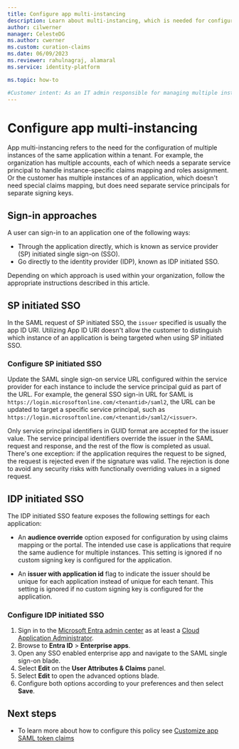 ```yaml
---
title: Configure app multi-instancing
description: Learn about multi-instancing, which is needed for configuring multiple instances of the same application within a tenant.
author: cilwerner
manager: CelesteDG
ms.author: cwerner
ms.custom: curation-claims
ms.date: 06/09/2023
ms.reviewer: rahulnagraj, alamaral
ms.service: identity-platform

ms.topic: how-to

#Customer intent: As an IT admin responsible for managing multiple instances of the same application within a tenant, I want to configure app multi-instancing, so that I can handle instance-specific claims mapping and roles assignment for each instance.
---
```


# Configure app multi-instancing

App multi-instancing refers to the need for the configuration of multiple instances of the same application within a tenant. For example, the organization has multiple accounts, each of which needs a separate service principal to handle instance-specific claims mapping and roles assignment. Or the customer has multiple instances of an application, which doesn't need special claims mapping, but does need separate service principals for separate signing keys.

## Sign-in approaches

A user can sign-in to an application one of the following ways:

- Through the application directly, which is known as service provider (SP) initiated single sign-on (SSO).
- Go directly to the identity provider (IDP), known as IDP initiated SSO. 

Depending on which approach is used within your organization, follow the appropriate instructions described in this article.

## SP initiated SSO

In the SAML request of SP initiated SSO, the `issuer` specified is usually the app ID URI. Utilizing App ID URI doesn't allow the customer to distinguish which instance of an application is being targeted when using SP initiated SSO.

### Configure SP initiated SSO

Update the SAML single sign-on service URL configured within the service provider for each instance to include the service principal guid as part of the URL. For example, the general SSO sign-in URL for SAML is `https://login.microsoftonline.com/<tenantid>/saml2`, the URL can be updated to target a specific service principal, such as `https://login.microsoftonline.com/<tenantid>/saml2/<issuer>`.

Only service principal identifiers in GUID format are accepted for the issuer value. The service principal identifiers override the issuer in the SAML request and response, and the rest of the flow is completed as usual. There's one exception: if the application requires the request to be signed, the request is rejected even if the signature was valid. The rejection is done to avoid any security risks with functionally overriding values in a signed request.

## IDP initiated SSO

The IDP initiated SSO feature exposes the following settings for each application:

- An **audience override** option exposed for configuration by using claims mapping or the portal. The intended use case is applications that require the same audience for multiple instances. This setting is ignored if no custom signing key is configured for the application.

- An **issuer with application id** flag to indicate the issuer should be unique for each application instead of unique for each tenant. This setting is ignored if no custom signing key is configured for the application.

### Configure IDP initiated SSO

1. Sign in to the [Microsoft Entra admin center](https://entra.microsoft.com) as at least a [Cloud Application Administrator](~/identity/role-based-access-control/permissions-reference.md#cloud-application-administrator). 
1. Browse to **Entra ID** > **Enterprise apps**. 
1. Open any SSO enabled enterprise app and navigate to the SAML single sign-on blade.
1. Select **Edit** on the **User Attributes & Claims** panel.
1. Select **Edit** to open the advanced options blade.
1. Configure both options according to your preferences and then select **Save**.

## Next steps

- To learn more about how to configure this policy see [Customize app SAML token claims](./saml-claims-customization.md)
